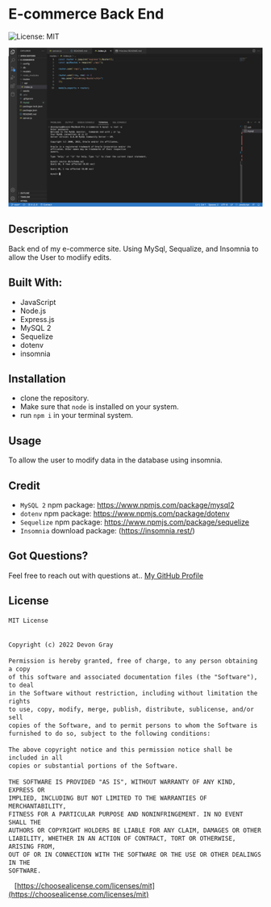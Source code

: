# E-commerce Back End

![License: MIT](https://img.shields.io/badge/License-MIT-lightsblue)

<img src='./assets/database.png' width= "800px"/> 

## **Description**
Back end of my e-commerce site. Using MySql, Sequalize, and Insomnia to allow the User to modiify edits.

## **Built With:**
  * JavaScript
  * Node.js
  * Express.js
  * MySQL 2
  * Sequelize
  * dotenv
  * insomnia


## **Installation** 
* clone the repository.
* Make sure that `node` is installed on your system. 
* run `npm i` in your terminal system.



## **Usage** 

To allow the user to modify data in the database using insomnia. 

## **Credit**
  * `MySQL 2` npm package: https://www.npmjs.com/package/mysql2
  * `dotenv` npm package: https://www.npmjs.com/package/dotenv
  * `Sequelize` npm package: https://www.npmjs.com/package/sequelize
  * `Insomnia` download package: (https://insomnia.rest/)



## **Got Questions?**
Feel free to reach out with questions at.. 
[My GitHub Profile](https://github.com/graydevon)

## **License**
```
MIT License


Copyright (c) 2022 Devon Gray

Permission is hereby granted, free of charge, to any person obtaining a copy
of this software and associated documentation files (the "Software"), to deal
in the Software without restriction, including without limitation the rights
to use, copy, modify, merge, publish, distribute, sublicense, and/or sell
copies of the Software, and to permit persons to whom the Software is
furnished to do so, subject to the following conditions:

The above copyright notice and this permission notice shall be included in all
copies or substantial portions of the Software.

THE SOFTWARE IS PROVIDED "AS IS", WITHOUT WARRANTY OF ANY KIND, EXPRESS OR
IMPLIED, INCLUDING BUT NOT LIMITED TO THE WARRANTIES OF MERCHANTABILITY,
FITNESS FOR A PARTICULAR PURPOSE AND NONINFRINGEMENT. IN NO EVENT SHALL THE
AUTHORS OR COPYRIGHT HOLDERS BE LIABLE FOR ANY CLAIM, DAMAGES OR OTHER
LIABILITY, WHETHER IN AN ACTION OF CONTRACT, TORT OR OTHERWISE, ARISING FROM,
OUT OF OR IN CONNECTION WITH THE SOFTWARE OR THE USE OR OTHER DEALINGS IN THE
SOFTWARE.
```

&nbsp;&nbsp; [https://choosealicense.com/licenses/mit](https://choosealicense.com/licenses/mit)
